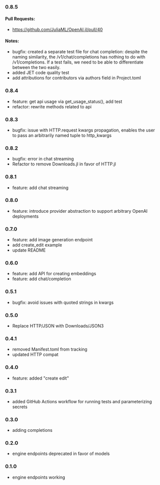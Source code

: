 ### 0.8.5

#### Pull Requests: 

* https://github.com/JuliaML/OpenAI.jl/pull/40

#### Notes:

* bugfix: created a separate test file for chat completion: despite the naming similarity, 
          the /v1/chat/completions has nothing to do with /v1/completions. 
          If a test fails, we need to be able to differentiate between the two easily.
* added JET code quality test
* add attributions for contributors via authors field in Project.toml

### 0.8.4

* feature: get api usage via get_usage_status(), add test
* refactor: rewrite methods related to api

### 0.8.3

* bugfix: issue with HTTP.request kwargs propagation, 
          enables the user to pass an arbitrarily named tuple to http_kwargs

### 0.8.2

* bugfix: error in chat streaming
* Refactor to remove Downloads.jl in favor of HTTP.jl

### 0.8.1

* feature: add chat streaming

### 0.8.0

* feature: introduce provider abstraction to support arbitrary OpenAI deployments

### 0.7.0

* feature: add image generation endpoint
* add create_edit example
* update README

### 0.6.0

* feature: add API for creating embeddings
* feature: add chat/completion

### 0.5.1

* bugfix: avoid issues with quoted strings in kwargs

### 0.5.0

* Replace HTTP/JSON with Downloads/JSON3

### 0.4.1

* removed Manifest.toml from tracking
* updated HTTP compat

### 0.4.0

* feature: added "create edit"

### 0.3.1

* added GitHub Actions workflow for running tests and parameterizing secrets

### 0.3.0

* adding completions

### 0.2.0

* engine endpoints deprecated in favor of models

### 0.1.0

* engine endpoints working
